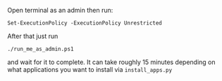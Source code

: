 Open terminal as an admin then run:

`Set-ExecutionPolicy -ExecutionPolicy Unrestricted`

After that just run

`./run_me_as_admin.ps1`

and wait for it to complete. It can take roughly 15 minutes depending on what applications
you want to install via `install_apps.py`
